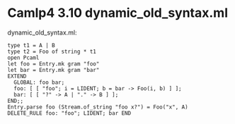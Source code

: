 <!-- ((! set title Camlp4 3.10  !)) -->

# Camlp4 3.10 dynamic_old_syntax.ml
dynamic_old_syntax.ml:

```tryocaml
type t1 = A | B
type t2 = Foo of string * t1
open Pcaml
let foo = Entry.mk gram "foo"
let bar = Entry.mk gram "bar"
EXTEND
  GLOBAL: foo bar;
  foo: [ [ "foo"; i = LIDENT; b = bar -> Foo(i, b) ] ];
  bar: [ [ "?" -> A | "." -> B ] ];
END;;
Entry.parse foo (Stream.of_string "foo x?") = Foo("x", A)
DELETE_RULE foo: "foo"; LIDENT; bar END

```
